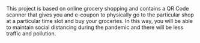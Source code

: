 This project is based on online grocery shopping and contains a QR Code scanner that gives you and e-coupon to physically go to the particular shop at a particular time slot and buy your groceries. In this way, you will be able to maintain social distancing during the pandemic and there will be less traffic and pollution.
